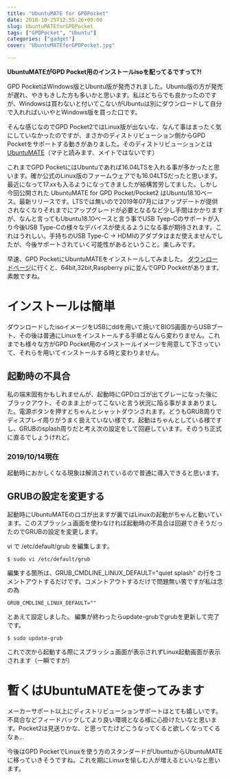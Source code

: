 ```yaml
---
title: "UbuntuMATE for GPDPocket"
date: 2018-10-25T12:55:26+09:00
slug: UbuntuMATEforGPDPocket
tags: ["GPDPocket", "Ubuntu"]
categories: ["gadget"]
cover: "UbuntuMATEforGPDPocket.jpg"

---
```


**UbuntuMATEがGPD Pocket用のインストールisoを配ってるですって?!**

GPD PocketはWindows版とUbuntu版が発売されました。Ubuntu版の方が発売が遅れ、やきもきした方も多いかと思います。私はどちらでも良かったのですが、Windowsは買わないと付いてこないがUbuntuは別にダウンロードして自分で入れればいいやとWindows版を買った口です。

そんな感じなのでGPD Pocket2ではLinux版が出ないな、なんて事はまったく気にしていなかったのですが、まさかのディストリビューション側からGPD Pocketをサポートする動きがありました。そのディストリビューションとは[UbuntuMATE](https://ubuntu-mate.org/)（マテと読みます、メイトではないです）

これまでGPD PocketにはUbuntuであれば16.04LTSを入れる事が多かったと思います。確か公式のLinux版のファームウェアでも16.04LTSだったと思います。最近になって17.xxも入るようになってきましたが結構苦労してました。しかし今回公開された UbuntuMATE for GPD Pocket/Pocket2 はUbuntu18.10ベース。最新リリースです。LTSでは無いので2019年07月にはアップデートが提供されなくなりそれまでにアップグレードが必要となるなど少し手間はかかりますが、なんと言ってもUbuntu18.10ベースと言う事でUSB Tyep-Cのサポートが入り今後USB Type-Cの様々なデバイスが使えるようになる事が期待されます。これはうれしい。手持ちのUSB Type-C -> HDMIのアダプタはまだ使えませんでしたが、今後サポートされていく可能性があるということ。楽しみです。

早速、GPD PocketにUbuntuMATEをインストールしてみました。
[ダウンロードページ](https://ubuntu-mate.org/download/)に行くと、64bit,32bit,Raspberry piに並んでGPD Pocketがあります。素敵ですね。

# インストールは簡単

ダウンロードしたisoイメージをUSBにddを用いて焼いてBIOS画面からUSBブート、その後は普通にLinuxをインストールする手順となんら変わりません。これまでも様々な方がGPD Pocket用のインストールイメージを用意して下さっていて、それらを用いてインストールする時と変わりません。

## 起動時の不具合

私の端末固有かもしれませんが、起動時にGPDロゴが出てグレーになった後にブラックアウト、そのまま上がってこないと言う状況に陥る事がままありました。電源ボタンを押すとちゃんとシャットダウンされます。どうもGRUB周りでディスプレイ周りがうまく扱えていない様です。起動はちゃんとしている様ですし、GRUBのsplash周りだと考え次の設定をして回避しています。そのうち正式に直るでしょうけれど。

### 2019/10/14現在

起動時におかしくなる現象は解消されているので普通に導入できると思います。

## GRUBの設定を変更する

起動時にUbuntuMATEのロゴが出ますが裏ではLinuxの起動がちゃんと動いています。このスプラッシュ画面を使わなければ起動時の不具合は回避できそうだったのでGRUBの設定を変更します。

vi で /etc/default/grub を編集します。

```
$ sudo vi /etc/default/grub
```

編集する箇所は、GRUB_CMDLINE_LINUX_DEFAULT="quiet splash" の行をコメントアウトするだけです。コメントアウトするだけで問題無い筈ですが私は念の為

```
GRUB_CMDLINE_LINUX_DEFAULT=""
```

とあえて設定しました。
編集が終わったらupdate-grubでgrubを更新して完了です。

```
$ sudo update-grub
```

これで次から起動する際にスプラッシュ画面が表示されずLinux起動画面が表示されます（一瞬ですが）

# 暫くはUbuntuMATEを使ってみます

メーカーサポート以上にディストリビューションサポートはとても嬉しいです。不具合などフィードバックしてより良い環境となる様に心掛けたいなと思います。Pocket2は見送りかな、と思ってたけどこうなってくると欲しくなってくるなぁ...

今後はGPD PocketでLinuxを使う方のスタンダードがUbuntuからUbuntuMATEに移っていきそうですね。これを期にLinuxを愉しむ人が増えるといいなと思います。


